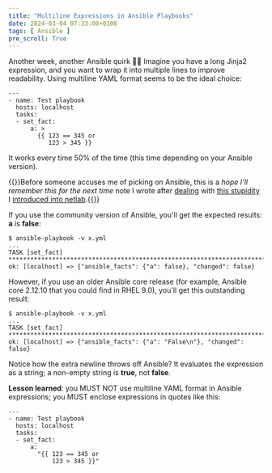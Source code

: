 ```yaml
---
title: "Multiline Expressions in Ansible Playbooks"
date: 2024-03-04 07:33:00+0100
tags: [ Ansible ]
pre_scroll: True
---
```

Another week, another Ansible quirk 🤷‍♂️ Imagine you have a long Jinja2 expression, and you want to wrap it into multiple lines to improve readability. Using multiline YAML format seems to be the ideal choice:

```
---
- name: Test playbook
  hosts: localhost
  tasks:
  - set_fact:
      a: >
        {{ 123 == 345 or
           123 > 345 }}
```

It works every time 50% of the time (this time depending on your Ansible version).
<!--more-->
{{<note>}}Before someone accuses me of picking on Ansible, this is a *hope I'll remember this for the next time* note I wrote after [dealing](https://github.com/ipspace/netlab/commit/d58fcec11fbdab903c449f4c2bb3b251a8346014) with [this stupidity](https://github.com/ipspace/netlab/issues/1042) I [introduced into netlab](https://github.com/ipspace/netlab/commit/c22efeb79c83a2070239ad62ec910d2775d7809b#diff-6cba0002bb852e6e91731d08010905d84bd9fad2ec68515e0333d397a098d63fR22).{{</note>}}

If you use the community version of Ansible, you'll get the expected results: **a** is **false**:

```
$ ansible-playbook -v x.yml
...
TASK [set_fact] ********************************************************************************************************************
ok: [localhost] => {"ansible_facts": {"a": false}, "changed": false}
```

However, if you use an older Ansible core release (for example, Ansible core 2.12.10 that you could find in RHEL 9.0), you'll get this outstanding result:

```
$ ansible-playbook -v x.yml
...
TASK [set_fact] ********************************************************************************************************************
ok: [localhost] => {"ansible_facts": {"a": "False\n"}, "changed": false}
```

Notice how the extra newline throws off Ansible? It evaluates the expression as a string; a non-empty string is **true**, not **false**.

**Lesson learned**: you MUST NOT use multiline YAML format in Ansible expressions; you MUST enclose expressions in quotes like this:

```
---
- name: Test playbook
  hosts: localhost
  tasks:
  - set_fact:
      a:
        "{{ 123 == 345 or
            123 > 345 }}"
```
